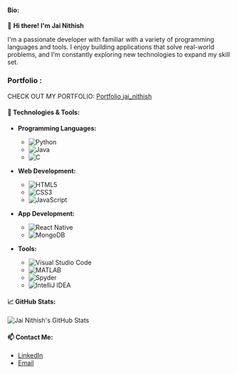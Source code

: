 #### Bio:
👋 **Hi there! I'm Jai Nithish**

I'm a passionate developer with familiar with a variety of programming languages and tools. I enjoy building applications that solve real-world problems, and I'm constantly exploring new technologies to expand my skill set.

### Portfolio : 

CHECK OUT MY PORTFOLIO: [Portfolio jai_nithish](https://jai-nithish.github.io/not_jai/)

#### 🔧 **Technologies & Tools:**

- **Programming Languages:**
  - ![Python](https://img.shields.io/badge/Python-3776AB?style=flat-square&logo=python&logoColor=white)
  - ![Java](https://img.shields.io/badge/Java-007396?style=flat-square&logo=java&logoColor=white)
  - ![C](https://img.shields.io/badge/C-A8B9CC?style=flat-square&logo=c&logoColor=white)

- **Web Development:**
  - ![HTML5](https://img.shields.io/badge/HTML5-E34F26?style=flat-square&logo=html5&logoColor=white)
  - ![CSS3](https://img.shields.io/badge/CSS3-1572B6?style=flat-square&logo=css3&logoColor=white)
  - ![JavaScript](https://img.shields.io/badge/JavaScript-F7DF1E?style=flat-square&logo=javascript&logoColor=black)

- **App Development:**
  - ![React Native](https://img.shields.io/badge/React%20Native-20232A?style=flat-square&logo=react&logoColor=61DAFB)
  - ![MongoDB](https://img.shields.io/badge/MongoDB-47A248?style=flat-square&logo=mongodb&logoColor=white)

- **Tools:**
  - ![Visual Studio Code](https://img.shields.io/badge/VS%20Code-0078d7?style=flat-square&logo=visual-studio-code&logoColor=white)
  - ![MATLAB](https://img.shields.io/badge/MATLAB-0076A8?style=flat-square&logo=mathworks&logoColor=white)
  - ![Spyder](https://img.shields.io/badge/Spyder%20IDE-FF0000?style=flat-square&logo=spyder-ide&logoColor=white)
  - ![IntelliJ IDEA](https://img.shields.io/badge/IntelliJ%20IDEA-000000?style=flat-square&logo=intellij-idea&logoColor=white)

#### 📈 **GitHub Stats:**
![Jai Nithish's GitHub Stats](https://github-readme-stats.vercel.app/api?username=jai-nithish&show_icons=true&theme=radical)

#### 📫 **Contact Me:**
- [LinkedIn](#www.linkedin.com/in/jai-nithish)
- [Email](mailto:jainithish2218@gmail.com)

